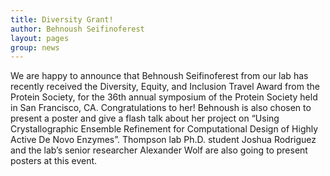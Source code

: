 ```yaml
---
title: Diversity Grant!
author: Behnoush Seifinoferest
layout: pages
group: news
---
```


We are happy to announce that Behnoush Seifinoferest from our lab has recently received the Diversity, Equity, and Inclusion Travel Award from the Protein Society, for the 36th annual symposium of the Protein Society held in San Francisco, CA. Congratulations to her! Behnoush is also chosen to present a poster and give a flash talk about her project on “Using Crystallographic Ensemble Refinement for Computational Design of Highly Active De Novo Enzymes”. Thompson lab Ph.D. student Joshua Rodriguez and the lab’s senior researcher Alexander Wolf are also going to present posters at this event.  


